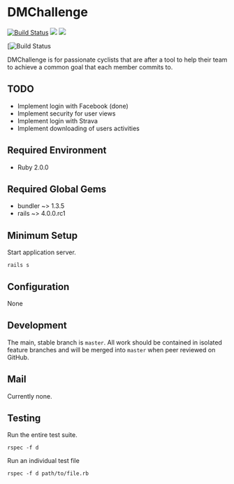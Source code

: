 # DMChallenge
[![Build Status](https://travis-ci.org/justinhennessy/dm-challenge.png)](https://travis-ci.org/justinhennessy/dm-challenge)
![](https://coveralls.io/repos/justinhennessy/dm-challenge/badge.png?branch=master)
![](https://codeclimate.com/github/justinhennessy/dm-challenge.png)

[![Build Status](https://semaphoreapp.com/api/v1/projects/85cf7fbc-e3a3-449a-95b9-bd6ad09cc8cb/159915/shields_badge.png)

DMChallenge is for passionate cyclists that are after a tool to help their team
to achieve a common goal that each member commits to.

## TODO

- Implement login with Facebook (done)
- Implement security for user views
- Implement login with Strava
- Implement downloading of users activities

## Required Environment

* Ruby 2.0.0

## Required Global Gems

* bundler ~> 1.3.5
* rails ~> 4.0.0.rc1

## Minimum Setup

Start application server.

    rails s

## Configuration

None

## Development

The main, stable branch is `master`. All work should be contained in
isolated feature branches and will be merged into `master` when peer
reviewed on GitHub.

## Mail

Currently none.

## Testing

Run the entire test suite.

    rspec -f d

Run an individual test file

    rspec -f d path/to/file.rb

